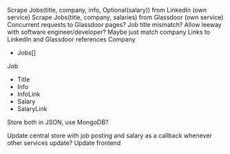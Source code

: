 Scrape Jobs(title, company, info, Optional(salary)) from LinkedIn (own service)
Scrape Jobs(title, company, salaries) from Glassdoor (own service)
Concurrent requests to Glassdoor pages?
Job title mismatch? Allow leeway with software engineer/developer? Maybe just match company
Links to LinkedIn and Glassdoor references
Company

- Jobs[]

Job

- Title
- Info
- InfoLink
- Salary
- SalaryLink

Store both in JSON, use MongoDB?

Update central store with job posting and salary as a callback whenever other services update?
Update frontend
